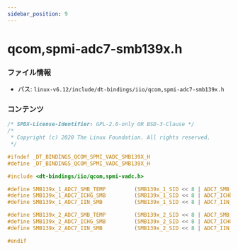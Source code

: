 ```yaml
---
sidebar_position: 9
---
```

# qcom,spmi-adc7-smb139x.h

### ファイル情報

- パス: `linux-v6.12/include/dt-bindings/iio/qcom,spmi-adc7-smb139x.h`

### コンテンツ

```h
/* SPDX-License-Identifier: GPL-2.0-only OR BSD-3-Clause */
/*
 * Copyright (c) 2020 The Linux Foundation. All rights reserved.
 */

#ifndef _DT_BINDINGS_QCOM_SPMI_VADC_SMB139X_H
#define _DT_BINDINGS_QCOM_SPMI_VADC_SMB139X_H

#include <dt-bindings/iio/qcom,spmi-vadc.h>

#define SMB139x_1_ADC7_SMB_TEMP			(SMB139x_1_SID << 8 | ADC7_SMB_TEMP)
#define SMB139x_1_ADC7_ICHG_SMB			(SMB139x_1_SID << 8 | ADC7_ICHG_SMB)
#define SMB139x_1_ADC7_IIN_SMB			(SMB139x_1_SID << 8 | ADC7_IIN_SMB)

#define SMB139x_2_ADC7_SMB_TEMP			(SMB139x_2_SID << 8 | ADC7_SMB_TEMP)
#define SMB139x_2_ADC7_ICHG_SMB			(SMB139x_2_SID << 8 | ADC7_ICHG_SMB)
#define SMB139x_2_ADC7_IIN_SMB			(SMB139x_2_SID << 8 | ADC7_IIN_SMB)

#endif

```
